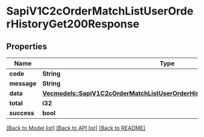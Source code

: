 # SapiV1C2cOrderMatchListUserOrderHistoryGet200Response

## Properties

Name | Type | Description | Notes
------------ | ------------- | ------------- | -------------
**code** | **String** |  | 
**message** | **String** |  | 
**data** | [**Vec<models::SapiV1C2cOrderMatchListUserOrderHistoryGet200ResponseDataInner>**](_sapi_v1_c2c_orderMatch_listUserOrderHistory_get_200_response_data_inner.md) |  | 
**total** | **i32** |  | 
**success** | **bool** |  | 

[[Back to Model list]](../README.md#documentation-for-models) [[Back to API list]](../README.md#documentation-for-api-endpoints) [[Back to README]](../README.md)


